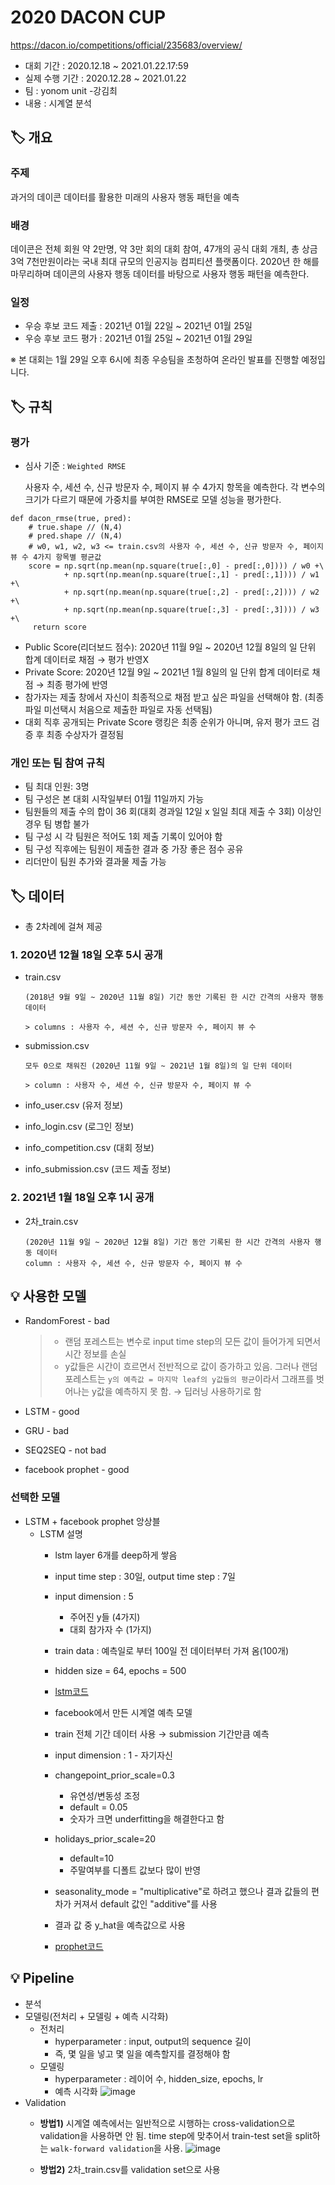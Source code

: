 # 2020 DACON CUP

https://dacon.io/competitions/official/235683/overview/

- 대회 기간 : 2020.12.18 ~ 2021.01.22.17:59
- 실제 수행 기간 : 2020.12.28 ~ 2021.01.22
- 팀 : yonom unit -강김최
- 내용 : 시계열 분석


## 🏷 개요 

### 주제
과거의 데이콘 데이터를 활용한 미래의 사용자 행동 패턴을 예측

### 배경
데이콘은 전체 회원 약 2만명, 약 3만 회의 대회 참여, 47개의 공식 대회 개최, 총 상금 3억 7천만원이라는 국내 최대 규모의 인공지능 컴피티션 플랫폼이다. 2020년 한 해를 마무리하며 데이콘의 사용자 행동 데이터를 바탕으로 사용자 행동 패턴을 예측한다.

### 일정
- 우승 후보 코드 제출 : 2021년 01월 22일 ~ 2021년 01월 25일
- 우승 후보 코드 평가 : 2021년 01월 25일 ~ 2021년 01월 29일

※ 본 대회는 1월 29일 오후 6시에  최종  우승팀을 초청하여 온라인 발표를 진행할 예정입니다.


## 🏷 규칙

### 평가
- 심사 기준 : `Weighted RMSE`

    사용자 수, 세션 수, 신규 방문자 수, 페이지 뷰 수 4가지 항목을 예측한다. 각 변수의 크기가 다르기 때문에 가중치를 부여한 RMSE로 모델 성능을 평가한다.
    
```shell
def dacon_rmse(true, pred):
    # true.shape // (N,4)
    # pred.shape // (N,4)
    # w0, w1, w2, w3 <= train.csv의 사용자 수, 세션 수, 신규 방문자 수, 페이지 뷰 수 4가지 항목별 평균값
    score = np.sqrt(np.mean(np.square(true[:,0] - pred[:,0]))) / w0 +\
            + np.sqrt(np.mean(np.square(true[:,1] - pred[:,1]))) / w1 +\
            + np.sqrt(np.mean(np.square(true[:,2] - pred[:,2]))) / w2 +\
            + np.sqrt(np.mean(np.square(true[:,3] - pred[:,3]))) / w3 +\
     return score
```

- Public Score(리더보드 점수): 2020년 11월 9일 ~ 2020년 12월 8일의 일 단위 합계 데이터로 채점 → 평가 반영X
- Private Score: 2020년 12월 9일 ~ 2021년 1월 8일의 일 단위 합계 데이터로 채점 → 최종 평가에 반영
- 참가자는 제출 창에서 자신이 최종적으로 채점 받고 싶은 파일을 선택해야 함. (최종 파일 미선택시 처음으로 제출한 파일로 자동 선택됨)
- 대회 직후 공개되는 Private Score 랭킹은 최종 순위가 아니며, 유저 평가 코드 검증 후 최종 수상자가 결정됨


### 개인 또는 팀 참여 규칙

- 팀 최대 인원: 3명 
- 팀 구성은 본 대회 시작일부터 01월 11일까지 가능
- 팀원들의 제출 수의 합이 36 회(대회 경과일 12일 x 일일 최대 제출 수 3회) 이상인 경우 팀 병합 불가
- 팀 구성 시 각 팀원은 적어도 1회 제출 기록이 있어야 함
- 팀 구성 직후에는 팀원이 제출한 결과 중 가장 좋은 점수 공유
- 리더만이 팀원 추가와 결과물 제출 가능


## 🏷 데이터 

- 총 2차례에 걸쳐 제공 

### 1. 2020년 12월 18일 오후 5시 공개

- train.csv
    ```
    (2018년 9월 9일 ~ 2020년 11월 8일) 기간 동안 기록된 한 시간 간격의 사용자 행동 데이터
    
    > columns : 사용자 수, 세션 수, 신규 방문자 수, 페이지 뷰 수
    ```

- submission.csv
    ```
    모두 0으로 채워진 (2020년 11월 9일 ~ 2021년 1월 8일)의 일 단위 데이터
    
    > column : 사용자 수, 세션 수, 신규 방문자 수, 페이지 뷰 수
    ```
- info_user.csv (유저 정보)
- info_login.csv (로그인 정보)
- info_competition.csv (대회 정보)
- info_submission.csv (코드 제출 정보)



### 2. 2021년 1월 18일 오후 1시 공개
- 2차_train.csv
    ```
    (2020년 11월 9일 ~ 2020년 12월 8일) 기간 동안 기록된 한 시간 간격의 사용자 행동 데이터
    column : 사용자 수, 세션 수, 신규 방문자 수, 페이지 뷰 수
    ```

## 💡 사용한 모델

- RandomForest - bad
    
    > - 랜덤 포레스트는 변수로 input time step의 모든 값이 들어가게 되면서 시간 정보를 손실
    > - y값들은 시간이 흐르면서 전반적으로 값이 증가하고 있음. 그러나 랜덤 포레스트는 `y의 예측값 = 마지막 leaf의 y값들의 평균`이라서 그래프를 벗어나는 y값을 예측하지 못 함. → 딥러닝 사용하기로 함  

- LSTM - good
- GRU - bad
- SEQ2SEQ - not bad
- facebook prophet - good

### 선택한 모델
- LSTM + facebook prophet 앙상블
    - LSTM 설명 
        - lstm layer 6개를 deep하게 쌓음
        - input time step : 30일, output time step : 7일
        - input dimension : 5 
            - 주어진 y들 (4가지)
            - 대회 참가자 수 (1가지)
        - train data : 예측일로 부터 100일 전 데이터부터 가져 옴(100개)
        - hidden size = 64, epochs = 500
        - [lstm코드](https://github.com/gam-bit/dc/blob/main/Codes/%5BModeling%5D04_seq2seq.ipynb)
        
        - facebook에서 만든 시계열 예측 모델
        - train 전체 기간 데이터 사용 → submission 기간만큼 예측
        - input dimension : 1 - 자기자신
        - changepoint_prior_scale=0.3
            - 유연성/변동성 조정
            - default = 0.05
            - 숫자가 크면 underfitting을 해결한다고 함
        - holidays_prior_scale=20 
            - default=10
            - 주말여부를 디폴트 값보다 많이 반영
        - seasonality_mode = "multiplicative"로 하려고 했으나 결과 값들의 편차가 커져서 default 값인 "additive"를 사용
        - 결과 값 중 y_hat을 예측값으로 사용
        - [prophet코드](https://github.com/hcworkplace/dccup2020/blob/main/DaconCup_04(facebook_prophet).ipynb)
        


## 💡 Pipeline

- 분석
- 모델링(전처리 + 모델링 + 예측 시각화)
    - 전처리
        - hyperparameter : input, output의 sequence 길이
        - 즉, 몇 일을 넣고 몇 일을 예측할지를 결정해야 함
    - 모델링
        - hyperparameter : 레이어 수, hidden_size, epochs, lr 
        - 예측 시각화
        ![image](https://user-images.githubusercontent.com/58651942/105654456-650eb200-5f01-11eb-919e-c41f1162814f.png)
- Validation 
    - **방법1)** 시계열 예측에서는 일반적으로 시행하는 cross-validation으로 validation을 사용하면 안 됨. time step에 맞추어서 train-test set을 split하는 `walk-forward validation`을 사용.
    ![image](https://user-images.githubusercontent.com/58651942/105652357-5eca0700-5efc-11eb-91c3-79d7b19c5b9f.png)

    - **방법2)** 2차_train.csv를 validation set으로 사용
